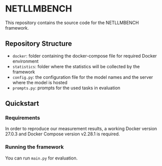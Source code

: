 # NETLLMBENCH

This repository contains the source code for the NETLLMBENCH framework.


## Repository Structure

- `docker`: folder containing the docker-compose file for required Docker environment
- `statistics`: folder where the statistics will be collected by the framework
- `config.py`: the configuration file for the model names and the server where the model is hosted
- `prompts.py`: prompts for the used tasks in evaluation


## Quickstart

### Requirements

In order to reproduce our measurement results, a working Docker version 27.0.3 and Docker Compose version v2.28.1 is required.

### Running the framework

You can run `main.py` for evaluation.